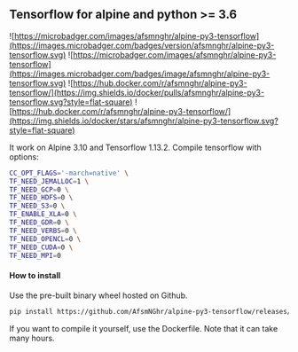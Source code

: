 ## Tensorflow for alpine and python >= 3.6

![https://microbadger.com/images/afsmnghr/alpine-py3-tensorflow](https://images.microbadger.com/badges/version/afsmnghr/alpine-py3-tensorflow.svg)
![https://microbadger.com/images/afsmnghr/alpine-py3-tensorflow](https://images.microbadger.com/badges/image/afsmnghr/alpine-py3-tensorflow.svg)
![https://hub.docker.com/r/afsmnghr/alpine-py3-tensorflow/](https://img.shields.io/docker/pulls/afsmnghr/alpine-py3-tensorflow.svg?style=flat-square)
![https://hub.docker.com/r/afsmnghr/alpine-py3-tensorflow/](https://img.shields.io/docker/stars/afsmnghr/alpine-py3-tensorflow.svg?style=flat-square)

It work on Alpine 3.10 and Tensorflow 1.13.2.
Compile tensorflow with options:

```sh
CC_OPT_FLAGS='-march=native' \
TF_NEED_JEMALLOC=1 \
TF_NEED_GCP=0 \
TF_NEED_HDFS=0 \
TF_NEED_S3=0 \
TF_ENABLE_XLA=0 \
TF_NEED_GDR=0 \
TF_NEED_VERBS=0 \
TF_NEED_OPENCL=0 \
TF_NEED_CUDA=0 \
TF_NEED_MPI=0
```

#### How to install

Use the pre-built binary wheel hosted on Github.

```sh
pip install https://github.com/AfsmNGhr/alpine-py3-tensorflow/releases/download/alpine3.10-python3.7.4-tensorflow1.13.2/tensorflow-1.13.2-cp37-cp37m-linux_x86_64.whl
```

If you want to compile it yourself, use the Dockerfile. Note that it can take many hours.
